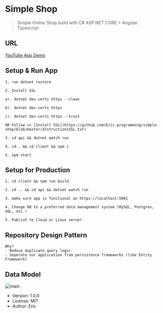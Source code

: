 # Simple Shop

> Simple Online Shop build with C# ASP.NET CORE + Angular Typescript

## URL

[YouTube App Demo](https://www.youtube.com/watch?v=p58TuHMb13c)

## Setup & Run App

```
1. run dotnet restore

2. Install SSL

a). dotnet dev-certs https --clean

b). dotnet dev-certs https

c). dotnet dev-certs https --trust

OR Follow => [Install SSL](https://github.com/Eric-programming/simple-shop/blob/master/InstructionsSSL.txt)

3. cd api && dotnet watch run

4. cd.. && cd client && npm i

5. npm start

```

## Setup for Production

```
1. cd client && npm run build

2. cd .. && cd api && dotnet watch run

3. make sure app is functional on https://localhost:5001

4. Change DB to a preferred data management system (MySQL, Postgres, SQL, etc.)

5. Publish to Cloud or Linux server

```

## Repository Design Pattern

```
Why?
- Reduce duplicate query logic
- Seperate our application from persistence frameworks (like Entity Framework)
```

## Data Model

![main](https://user-images.githubusercontent.com/54079742/85233227-90ed1680-b3b9-11ea-9ae9-5bbed09d0a3d.PNG)

- Version: 1.0.0
- License: MIT
- Author: Eric
